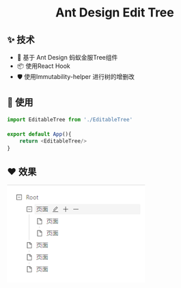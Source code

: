 <h1 align="center">Ant Design Edit Tree</h1>

## ✨ 技术

- 🌈 基于 Ant Design 蚂蚁金服Tree组件
- 📦 使用React Hook
- 🛡  使用Immutability-helper 进行树的增删改

## 🔨 使用

```javascript
import EditableTree from './EditableTree'

export default App(){
    return <EditableTree/>
}
```

## ❤️ 效果

![](https://github.com/Tammy-zting/ant-editTree/blob/master/tree.png?raw=true)
